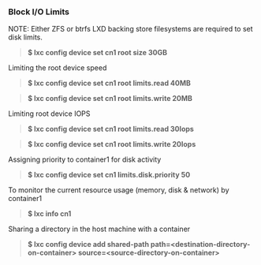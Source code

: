 ### Block I/O Limits 

NOTE: Either ZFS or btrfs LXD backing store filesystems are required to set disk limits.

> **$ lxc config device set cn1 root size 30GB**

Limiting the root device speed

> **$ lxc config device set cn1 root limits.read 40MB**

> **$ lxc config device set cn1 root limits.write 20MB**

Limiting root device IOPS

> **$ lxc config device set cn1 root limits.read 30Iops**

> **$ lxc config device set cn1 root limits.write 20Iops**

Assigning priority to container1 for disk activity

> **$ lxc config device set cn1 limits.disk.priority 50**

To monitor the current resource usage (memory, disk &amp; network) by container1

> **$ lxc info cn1**

Sharing a directory in the host machine with a container

> **$ lxc config device add shared-path path=\<destination-directory-on-container\> source=\<source-directory-on-container\>**
